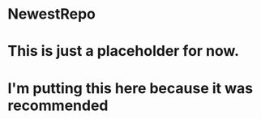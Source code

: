 # NewestRepo
# This is just a placeholder for now.
# I'm putting this here because it was recommended
